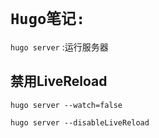 # `Hugo笔记:`

`hugo server` :运行服务器

## 禁用LiveReload

```test
hugo server --watch=false

hugo server --disableLiveReload
```
